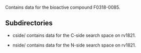 Contains data for the bioactive compound F0318-0085.

## Subdirectories

- cside/ contains data for the C-side search space on rv1821.

- nside/ contains data for the N-side search space on rv1821.

